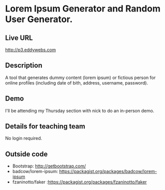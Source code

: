 # Lorem Ipsum Generator and Random User Generator.

## Live URL
<http://p3.eddywebs.com>

## Description
A tool that generates dummy content (lorem ipsum) or fictious person for online profiles (including date of bith, address, username, password).

## Demo
I'll be attending my Thursday section with nick to do an in-person demo.

## Details for teaching team
No login required.

## Outside code
* Bootstrap: http://getbootstrap.com/
* badcow/lorem-ipsum: https://packagist.org/packages/badcow/lorem-ipsum
* fzaninotto/faker :https://packagist.org/packages/fzaninotto/faker